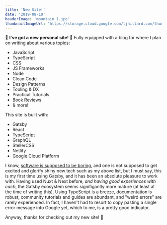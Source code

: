 ```yaml
---
title: 'New Site!'
date: '2019-08-10'
headerImage: 'mountain_1.jpg'
thumbnailImageUrl: 'https://storage.cloud.google.com/tjhillard.com/thumbnails/tada.png'
---
```


🎊 **I've got a new personal site!** 🍾 Fully equipped with a blog for where I plan on writing about various topics:

- JavaScript
- TypeScript
- CSS
- JS Frameworks
- Node
- Clean Code
- Design Patterns
- Tooling & DX
- Practical Tutorials
- Book Reviews
- & more!

This site is built with:

- Gatsby
- React
- TypeScript
- GraphQL
- StellerCSS
- Netlify
- Google Cloud Platform

I know, [software is supposed to be boring](https://tqdev.com/2018-the-boring-software-manifesto), and one is not supposed to get excited and glorify shiny new tech such as my above list, but I must say, this is my first time using Gatsby, and it has been an absolute pleasure to work with. Having used Nuxt & Next before, _and having good experiences with each_, the Gatsby ecosystem seems signifigantly more mature (at least at the time of writing this). Using TypeScript is a breeze, documentation is robust, community tutorials and guides are abundant, and "weird errors" are rarely experienced. In fact, I haven't had to resort to copy pasting a single error message into Google yet, which to me, is a pretty good indicator.

Anyway, thanks for checking out my new site! 👋
